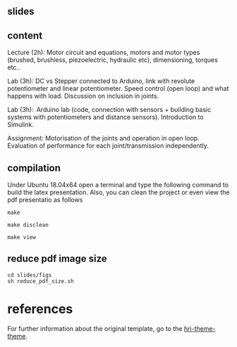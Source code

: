 slides
---


## content

Lecture (2h): Motor circuit and equations, motors and motor types (brushed, brushless, piezoelectric, hydraulic etc), dimensioning, torques etc.. 

Lab (3h): DC vs Stepper connected to Arduino, link with revolute potentiometer and linear potentiometer. Speed control (open loop) and what happens with load. Discussion on inclusion in joints. 

Lab (3h):  Arduino lab (code, connection with sensors + building basic systems with potentiometers and distance sensors). Introduction to Simulink. 

 

Assignment: Motorisation of the joints and operation in open loop. Evaluation of performance for each joint/transmission independently. 






## compilation
Under Ubuntu 18.04x64 open a terminal and type the following command to build the latex 
presentation. Also, you can clean the project or even view the pdf presentatio 
as follows 

```
make
```

```
make disclean
```

```
make view
```

## reduce pdf image size
```
cd slides/figs
sh reduce_pdf_size.sh
```


# references
For further information about the original template, 
go to the [hri-theme-theme](https://github.com/mxochicale/PhD/tree/master/presentations/templates/slemaignan_presentations/hri-beamer-theme).
